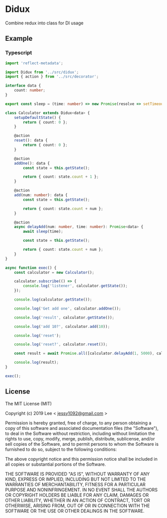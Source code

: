 # Didux

Combine redux into class for DI usage

## Example

### Typescript

```ts
import 'reflect-metadata';

import Didux from '../src/didux';
import { action } from '../src/decorator';

interface data {
	count: number;
}

export const sleep = (time: number) => new Promise(resolve => setTimeout(() => resolve(), time));

class Calculator extends Didux<data> {
	setupDefaultState() {
		return { count: 0 };
	}

	@action
	reset(): data {
		return { count: 0 };
	}

	@action
	addOne(): data {
		const state = this.getState();

		return { count: state.count + 1 };
	}

	@action
	add(num: number): data {
		const state = this.getState();

		return { count: state.count + num };
	}

	@action
	async delayAdd(num: number, time: number): Promise<data> {
		await sleep(time);

		const state = this.getState();

		return { count: state.count + num };
	}
}

async function exec() {
	const calculator = new Calculator();

	calculator.subscribe(() => {
		console.log('listener', calculator.getState());
	});

	console.log(calculator.getState());

	console.log('Get add one', calculator.addOne());

	console.log('result', calculator.getState());

	console.log('add 10?', calculator.add(10));

	console.log('reset');

	console.log('reset?', calculator.reset());

	const result = await Promise.all([calculator.delayAdd(1, 5000), calculator.delayAdd(10, 1000)]);

	console.log(result);
}

exec();
```

## License

The MIT License (MIT)

Copyright (c) 2019 Lee < jessy1092@gmail.com >

Permission is hereby granted, free of charge, to any person obtaining a copy of
this software and associated documentation files (the "Software"), to deal in
the Software without restriction, including without limitation the rights to
use, copy, modify, merge, publish, distribute, sublicense, and/or sell copies of
the Software, and to permit persons to whom the Software is furnished to do so,
subject to the following conditions:

The above copyright notice and this permission notice shall be included in all
copies or substantial portions of the Software.

THE SOFTWARE IS PROVIDED "AS IS", WITHOUT WARRANTY OF ANY KIND, EXPRESS OR
IMPLIED, INCLUDING BUT NOT LIMITED TO THE WARRANTIES OF MERCHANTABILITY, FITNESS
FOR A PARTICULAR PURPOSE AND NONINFRINGEMENT. IN NO EVENT SHALL THE AUTHORS OR
COPYRIGHT HOLDERS BE LIABLE FOR ANY CLAIM, DAMAGES OR OTHER LIABILITY, WHETHER
IN AN ACTION OF CONTRACT, TORT OR OTHERWISE, ARISING FROM, OUT OF OR IN
CONNECTION WITH THE SOFTWARE OR THE USE OR OTHER DEALINGS IN THE SOFTWARE.
